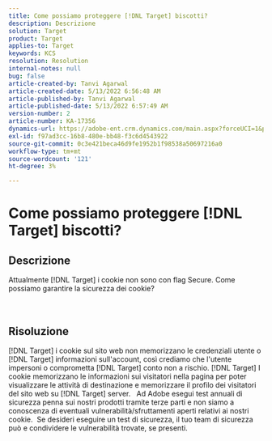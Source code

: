```yaml
---
title: Come possiamo proteggere [!DNL Target] biscotti?
description: Descrizione
solution: Target
product: Target
applies-to: Target
keywords: KCS
resolution: Resolution
internal-notes: null
bug: false
article-created-by: Tanvi Agarwal
article-created-date: 5/13/2022 6:56:48 AM
article-published-by: Tanvi Agarwal
article-published-date: 5/13/2022 6:57:49 AM
version-number: 2
article-number: KA-17356
dynamics-url: https://adobe-ent.crm.dynamics.com/main.aspx?forceUCI=1&pagetype=entityrecord&etn=knowledgearticle&id=c85e53db-89d2-ec11-a7b5-00224809c27a
exl-id: f97ad3cc-16b8-480e-bb48-f3c6d4543922
source-git-commit: 0c3e421beca46d9fe1952b1f98538a50697216a0
workflow-type: tm+mt
source-wordcount: '121'
ht-degree: 3%

---
```


# Come possiamo proteggere [!DNL Target] biscotti?

## Descrizione

Attualmente [!DNL Target] i cookie non sono con flag Secure. Come possiamo garantire la sicurezza dei cookie?<br><br><br>

## Risoluzione


[!DNL Target] i cookie sul sito web non memorizzano le credenziali utente o [!DNL Target] informazioni sull&#39;account, così crediamo che l&#39;utente impersoni o comprometta [!DNL Target] conto non a rischio. [!DNL Target] I cookie memorizzano le informazioni sui visitatori nella pagina per poter visualizzare le attività di destinazione e memorizzare il profilo dei visitatori del sito web su [!DNL Target] server.
 
Ad Adobe esegui test annuali di sicurezza penna sui nostri prodotti tramite terze parti e non siamo a conoscenza di eventuali vulnerabilità/sfruttamenti aperti relativi ai nostri cookie.  Se desideri eseguire un test di sicurezza, il tuo team di sicurezza può e condividere le vulnerabilità trovate, se presenti.
